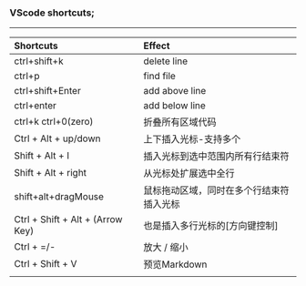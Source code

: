 ### VScode shortcuts;

-----

|Shortcuts|Effect|
|:---|:---|
|ctrl+shift+k|delete line|
|ctrl+p|find file|
|ctrl+shift+Enter|add above line|
|ctrl+enter|add below line|
|ctrl+k ctrl+0(zero)|折叠所有区域代码|
|Ctrl + Alt + up/down|上下插入光标-支持多个|
|Shift + Alt + I|插入光标到选中范围内所有行结束符|
|Shift + Alt + right|从光标处扩展选中全行|
|shift+alt+dragMouse|鼠标拖动区域，同时在多个行结束符插入光标|
|Ctrl + Shift + Alt + (Arrow Key)|也是插入多行光标的[方向键控制]|
|Ctrl + =/-|放大 / 缩小|
|Ctrl + Shift + V|预览Markdown|
|||